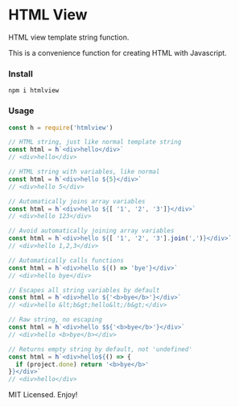 # HTML View

HTML view template string function.

This is a convenience function for creating HTML with Javascript.

### Install

```
npm i htmlview
```

### Usage

```js
const h = require('htmlview')

// HTML string, just like normal template string
const html = h`<div>hello</div>`
// <div>hello</div>

// HTML string with variables, like normal
const html = h`<div>hello ${5}</div>`
// <div>hello 5</div>

// Automatically joins array variables
const html = h`<div>hello ${[ '1', '2', '3']}</div>`
// <div>hello 123</div>

// Avoid automatically joining array variables
const html = h`<div>hello ${[ '1', '2', '3'].join(',')}</div>`
// <div>hello 1,2,3</div>

// Automatically calls functions
const html = h`<div>hello ${() => 'bye'}</div>`
// <div>hello bye</div>

// Escapes all string variables by default
const html = h`<div>hello ${'<b>bye</b>'}</div>`
// <div>hello &lt;b&gt;hello&lt;/b&gt;</div>

// Raw string, no escaping
const html = h`<div>hello $${'<b>bye</b>'}</div>`
// <div>hello <b>bye</b></div>

// Returns empty string by default, not 'undefined'
const html = h`<div>hello${() => {
  if (project.done) return '<b>bye</b>'
}}</div>`
// <div>hello</div>
```

MIT Licensed. Enjoy!
